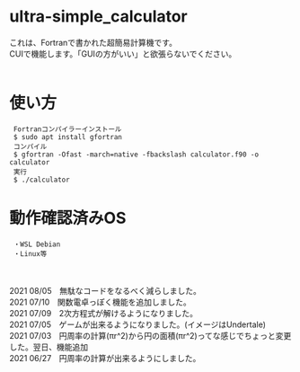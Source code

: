 # ultra-simple_calculator
これは、Fortranで書かれた超簡易計算機です。<br />
CUIで機能します。「GUIの方がいい」と欲張らないでください。<br /><br />
# 使い方
     Fortranコンパイラーインストール
     $ sudo apt install gfortran
     コンパイル
     $ gfortran -Ofast -march=native -fbackslash calculator.f90 -o calculator
     実行
     $ ./calculator
# 動作確認済みOS
     ・WSL Debian
     ・Linux等
<br /><br />
2021 08/05　無駄なコードをなるべく減らしました。<br />
2021 07/10　関数電卓っぽく機能を追加しました。<br />
2021 07/09　2次方程式が解けるようになりました。<br />
2021 07/05　ゲームが出来るようになりました。(イメージはUndertale)<br />
2021 07/03　円周率の計算(πr^2)から円の面積(πr^2)ってな感じでちょっと変更した。翌日、機能追加<br />
2021 06/27　円周率の計算が出来るようにしました。
